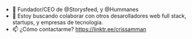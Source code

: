 - 👀 Fundador/CEO de @Storysfeed, y @Hummanes
- 💞️ Estoy buscando colaborar con otros desarolladores web full stack, startups, y empresas de tecnologia.
- 📫 ¿Cómo contactarme? https://linktr.ee/crissamman
